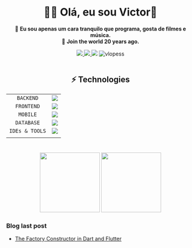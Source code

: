 <h1 align="center">👨‍💻 Olá, eu sou Victor👋</h1>
<div align="center">

  🐧 **Eu sou apenas um cara tranquilo que programa, gosta de filmes e música.**    
  🌠 **Join the world 20 years ago.**
</div>


<p>  
<div align="center">
  <a href = "mailto:victorldev8@gmail.com" target="_blank"><img src="https://img.shields.io/badge/-Gmail-%23333?style=for-the-badge&logo=gmail&logoColor=white&color=red" target="_blank"</a>
  <a href = "https://medium.com/@Victorldev" target="_blank"><img src="https://img.shields.io/badge/-Medium-%23333?style=for-the-badge&logo=medium&logoColor=white" target="_blank">   </a>
  <a href = "https://vlopesdev.me" target="_blank"><img src="https://img.shields.io/badge/-VISITE MEU SITE-%23333?style=for-the-badge&logoColor=white"   target="_blank"></a>
  <img src="https://komarev.com/ghpvc/?username=vlopess&label=Profile%20views&color=0e75b6&style=flat" alt="vlopess" />
</div>
<br>
</p>
<div align="center">
  
## ⚡ Technologies

|                  |                                                                                                    |
|:----------------:|:--------------------------------------------------------------------------------------------------:|
|    `BACKEND`     |  <img src="https://skillicons.dev/icons?i=spring,java,cs,net,py,flask"/>                           |
|    `FRONTEND`    |  <img src="https://skillicons.dev/icons?i=react,angular,ts,js,html,css,jquery" />                  |
|    `MOBILE`      |  <img src="https://skillicons.dev/icons?i=flutter,dart" />                                         |
|    `DATABASE`    |  <img src="https://skillicons.dev/icons?i=postgres,firebase,supabase" />                           |
|    `IDEs & TOOLS`|  <img src="https://skillicons.dev/icons?i=idea,androidstudio,vscode,git,vim,linux,ubuntu" />                     |
|                  |                                                                                                    |


</div>

# 
<div align="center">
  <img  height="160em" src="https://github-readme-stats.vercel.app/api/top-langs/?username=vlopess&layout=compact&hide_progress=false&show_icons=true&theme=onedark&include_all_commits=true&count_private=true"/>
  <img  height="160em" src="https://github-readme-stats.vercel.app/api?username=vlopess&show_icons=true&theme=onedark&include_all_commits=true&count_private=true&rank_icon=github"/>
</div>

### Blog last post
- [The Factory Constructor in Dart and Flutter](https://medium.com/@Victorldev/the-factory-constructor-in-dart-and-flutter-8adb8150ba4b)

[comment]: <div align="center">
[comment]: <a href="https://open.spotify.com/user/31amhvt36qa74qibs5fewb5tltbi">
[comment]:<img alt="Spotify" src="https://spotify-recently-played-readme.vercel.app/api?user=31amhvt36qa74qibs5fewb5tltbi&width=890&count=5">
[comment]:</div>

  
